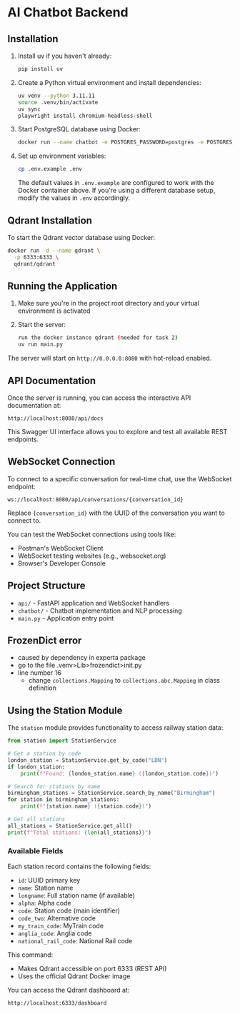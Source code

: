 # AI Chatbot Backend

## Installation

1. Install uv if you haven't already:

   ```bash
   pip install uv
   ```

2. Create a Python virtual environment and install dependencies:

   ```bash
   uv venv --python 3.11.11
   source .venv/bin/activate
   uv sync
   playwright install chromium-headless-shell
   ```

3. Start PostgreSQL database using Docker:

   ```bash
   docker run --name chatbot -e POSTGRES_PASSWORD=postgres -e POSTGRES_USER=postgres -e POSTGRES_DB=chatbot -p 5432:5432 -d postgres:alpine
   ```

4. Set up environment variables:

   ```bash
   cp .env.example .env
   ```

   The default values in `.env.example` are configured to work with the Docker container above. If you're using a different database setup, modify the values in `.env` accordingly.

## Qdrant Installation

To start the Qdrant vector database using Docker:

```bash
docker run -d --name qdrant \
  -p 6333:6333 \
  qdrant/qdrant
```

## Running the Application

1. Make sure you're in the project root directory and your virtual environment is activated

2. Start the server:
   ```bash
   run the docker instance qdrant (needed for task 2)
   uv run main.py
   ```

The server will start on `http://0.0.0.0:8080` with hot-reload enabled.

## API Documentation

Once the server is running, you can access the interactive API documentation at:

```
http://localhost:8080/api/docs
```

This Swagger UI interface allows you to explore and test all available REST endpoints.

## WebSocket Connection

To connect to a specific conversation for real-time chat, use the WebSocket endpoint:

```
ws://localhost:8080/api/conversations/{conversation_id}
```

Replace `{conversation_id}` with the UUID of the conversation you want to connect to.

You can test the WebSocket connections using tools like:

- Postman's WebSocket Client
- WebSocket testing websites (e.g., websocket.org)
- Browser's Developer Console

## Project Structure

- `api/` - FastAPI application and WebSocket handlers
- `chatbot/` - Chatbot implementation and NLP processing
- `main.py` - Application entry point

## FrozenDict error

- caused by dependency in experta package
- go to the file .venv>Lib>frozendict>init.py
- line number 16
  - change `collections.Mapping` to `collections.abc.Mapping` in class definition

## Using the Station Module

The `station` module provides functionality to access railway station data:

```python
from station import StationService

# Get a station by code
london_station = StationService.get_by_code("LDN")
if london_station:
    print(f"Found: {london_station.name} ({london_station.code})")

# Search for stations by name
birmingham_stations = StationService.search_by_name("Birmingham")
for station in birmingham_stations:
    print(f"{station.name} ({station.code})")

# Get all stations
all_stations = StationService.get_all()
print(f"Total stations: {len(all_stations)}")
```

### Available Fields

Each station record contains the following fields:

- `id`: UUID primary key
- `name`: Station name
- `longname`: Full station name (if available)
- `alpha`: Alpha code
- `code`: Station code (main identifier)
- `code_two`: Alternative code
- `my_train_code`: MyTrain code
- `anglia_code`: Anglia code
- `national_rail_code`: National Rail code



This command:

- Makes Qdrant accessible on port 6333 (REST API)
- Uses the official Qdrant Docker image

You can access the Qdrant dashboard at:

```
http://localhost:6333/dashboard
```
